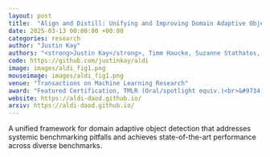 ```yaml
---
layout: post
title:  "Align and Distill: Unifying and Improving Domain Adaptive Object Detection"
date: 2025-03-13 00:00:00 +00:00
categories: research
author: "Justin Kay"
authors: "<strong>Justin Kay</strong>, Timm Haucke, Suzanne Stathatos, Siqi Deng, Erik Young, Pietro Perona, Sara Beery, and Grant Van Horn"
code: https://github.com/justinkay/aldi
image: images/aldi_fig1.png
mouseimage: images/aldi_fig1.png
venue: "Transactions on Machine Learning Research"
award: "Featured Certification, TMLR (Oral/spotlight equiv.)<br>&#9734; Best poster honorable mention, <a target='_blank' href='https://necv2023.github.io/'>NECV 2023</a>"
website: https://aldi-daod.github.io/
arxiv: https://aldi-daod.github.io/
---
```

A unified framework for domain adaptive object detection that addresses systemic benchmarking pitfalls and achieves state-of-the-art performance across diverse benchmarks.
